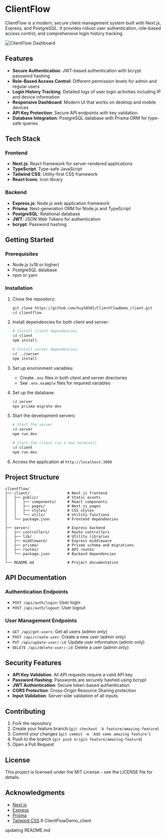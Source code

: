 # ClientFlow

ClientFlow is a modern, secure client management system built with Next.js, Express, and PostgreSQL. It provides robust user authentication, role-based access control, and comprehensive login history tracking.

![ClientFlow Dashboard](https://via.placeholder.com/800x400?text=ClientFlow+Dashboard)

## Features

- **Secure Authentication**: JWT-based authentication with bcrypt password hashing
- **Role-Based Access Control**: Different permission levels for admin and regular users
- **Login History Tracking**: Detailed logs of user login activities including IP and device information
- **Responsive Dashboard**: Modern UI that works on desktop and mobile devices
- **API Key Protection**: Secure API endpoints with key validation
- **Database Integration**: PostgreSQL database with Prisma ORM for type-safe queries

## Tech Stack

### Frontend
- **Next.js**: React framework for server-rendered applications
- **TypeScript**: Type-safe JavaScript
- **Tailwind CSS**: Utility-first CSS framework
- **React Icons**: Icon library

### Backend
- **Express.js**: Node.js web application framework
- **Prisma**: Next-generation ORM for Node.js and TypeScript
- **PostgreSQL**: Relational database
- **JWT**: JSON Web Tokens for authentication
- **bcrypt**: Password hashing

## Getting Started

### Prerequisites

- Node.js (v18 or higher)
- PostgreSQL database
- npm or yarn

### Installation

1. Clone the repository:
   ```bash
   git clone https://github.com/huy58501/ClientFlowDemo_client.git
   cd clientflow
   ```

2. Install dependencies for both client and server:
   ```bash
   # Install client dependencies
   cd client
   npm install

   # Install server dependencies
   cd ../server
   npm install
   ```

3. Set up environment variables:
   - Create `.env` files in both client and server directories
   - See `.env.example` files for required variables

4. Set up the database:
   ```bash
   cd server
   npx prisma migrate dev
   ```

5. Start the development servers:
   ```bash
   # Start the server
   cd server
   npm run dev

   # Start the client (in a new terminal)
   cd client
   npm run dev
   ```

6. Access the application at `http://localhost:3000`

## Project Structure

```
clientflow/
├── client/                 # Next.js frontend
│   ├── public/             # Static assets
│   │   ├── components/     # React components
│   │   ├── pages/          # Next.js pages
│   │   ├── styles/         # CSS styles
│   │   └── utils/          # Utility functions
│   └── package.json        # Frontend dependencies
│
├── server/                 # Express backend
│   ├── controllers/        # Route controllers
│   ├── lib/                # Utility libraries
│   ├── middleware/         # Express middleware
│   ├── prisma/             # Prisma schema and migrations
│   ├── routes/             # API routes
│   └── package.json        # Backend dependencies
│
└── README.md               # Project documentation
```

## API Documentation

### Authentication Endpoints

- `POST /api/auth/login`: User login
- `POST /api/auth/logout`: User logout

### User Management Endpoints

- `GET /api/get-users`: Get all users (admin only)
- `POST /api/create-user`: Create a new user (admin only)
- `PUT /api/update-user/:id`: Update user information (admin only)
- `DELETE /api/delete-user/:id`: Delete a user (admin only)

## Security Features

- **API Key Validation**: All API requests require a valid API key
- **Password Hashing**: Passwords are securely hashed using bcrypt
- **JWT Authentication**: Secure token-based authentication
- **CORS Protection**: Cross-Origin Resource Sharing protection
- **Input Validation**: Server-side validation of all inputs

## Contributing

1. Fork the repository
2. Create your feature branch (`git checkout -b feature/amazing-feature`)
3. Commit your changes (`git commit -m 'Add some amazing feature'`)
4. Push to the branch (`git push origin feature/amazing-feature`)
5. Open a Pull Request

## License

This project is licensed under the MIT License - see the LICENSE file for details.

## Acknowledgments

- [Next.js](https://nextjs.org/)
- [Express](https://expressjs.com/)
- [Prisma](https://www.prisma.io/)
- [Tailwind CSS](https://tailwindcss.com/) # ClientFlowDemo_client


updating README.md